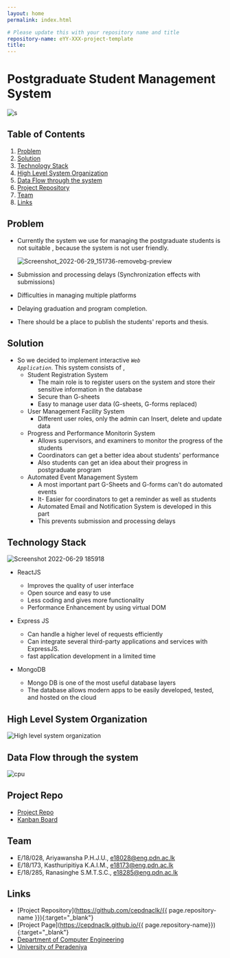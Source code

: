 ```yaml
---
layout: home
permalink: index.html

# Please update this with your repository name and title
repository-name: eYY-XXX-project-template
title:
---
```


[comment]: # "This is the standard layout for the project, but you can clean this and use your own template"

# Postgraduate Student Management System
![s](https://user-images.githubusercontent.com/73387606/176441317-5bc0ae9e-75ff-4313-b2f0-fdfe32851b7b.png)

## Table of Contents
1. [Problem](#problem)
2. [Solution](#solution)
3. [Technology Stack](#technology-stack)
4. [High Level System Organization](#high-level-system-organization)
5. [Data Flow through the system](#data-flow-through-the-system)
6. [Project Repository](#project-repo)
7. [Team](#team)
8. [Links](#links)

## Problem

* Currently the system we use for managing the postgraduate students is not suitable , because the system is not user friendly.

   ![Screenshot_2022-06-29_151736-removebg-preview](https://user-images.githubusercontent.com/73387606/176407296-fbc7a165-0cdf-4a07-961f-e01787952b34.png)
   
* Submission and processing delays (Synchronization effects with submissions)
* Difficulties in managing multiple platforms
* Delaying graduation and program completion.
* There should be a place to publish the students' reports and thesis.   

## Solution

* So we decided to implement interactive <code><i>Web Application</i></code>. This system consists of ,
    * Student Registration System
         * The main role is to register users on the system and store their sensitive information in the database 
         * Secure than G-sheets
         * Easy to manage user data (G-sheets, G-forms replaced)
    * User Management Facility System
         * Different user roles, only the admin can  Insert, delete and update data
    * Progress and Performance Monitorin System
         * Allows supervisors, and examiners to monitor the progress of the students
         * Coordinators can get a better idea about students' performance
         * Also students can get an idea about their progress in postgraduate program
    * Automated Event Management System
         * A most important part G-Sheets and G-forms can't do automated events
         * It- Easier for coordinators to get a reminder as well as students
         * Automated Email and Notification System is developed in this part
         * This prevents submission and processing delays
         
## Technology Stack

![Screenshot 2022-06-29 185918](https://user-images.githubusercontent.com/73387606/176448500-d963a59a-89cf-4df7-a3c4-7a316e9b20cb.png)

* ReactJS
   * Improves the quality of user interface
   * Open source and easy to use
   * Less coding and gives more functionality
   * Performance Enhancement by using virtual DOM

* Express JS
   * Can handle a higher level of requests efficiently
   * Can integrate several third-party applications and services with ExpressJS.
   * fast application development in a limited time
 
* MongoDB
   * Mongo DB is one of the most useful database layers
   * The database allows modern apps to be easily developed, tested, and hosted on the cloud
   
## High Level System Organization

![High level system organization](https://user-images.githubusercontent.com/73387606/176453629-4b1eec86-ef3d-4722-9095-bbf61464a7fb.png)

   
## Data Flow through the system

![cpu](https://user-images.githubusercontent.com/73387606/176451868-4e8175ca-6f47-42fb-9f2c-0c5a65f517a2.jpg)

## Project Repo
   * [Project Repo](https://github.com/cepdnaclk/e18-co227-Postgraduate-Student-Management-System)
   * [Kanban Board](https://github.com/cepdnaclk/e18-co227-Postgraduate-Student-Management-System/projects/1?fullscreen=true)


## Team
-  E/18/028, Ariyawansha P.H.J.U., [e18028@eng.pdn.ac.lk](mailto:name@email.com)
-  E/18/173, Kasthuripitiya K.A.I.M., [e18173@eng.pdn.ac.lk](mailto:name@email.com)
-  E/18/285, Ranasinghe S.M.T.S.C., [e18285@eng.pdn.ac.lk](mailto:name@email.com)

## Links

- [Project Repository](https://github.com/cepdnaclk/{{ page.repository-name }}){:target="_blank"}
- [Project Page](https://cepdnaclk.github.io/{{ page.repository-name}}){:target="_blank"}
- [Department of Computer Engineering](http://www.ce.pdn.ac.lk/)
- [University of Peradeniya](https://eng.pdn.ac.lk/)


[//]: # (Please refer this to learn more about Markdown syntax)
[//]: # (https://github.com/adam-p/markdown-here/wiki/Markdown-Cheatsheet)
